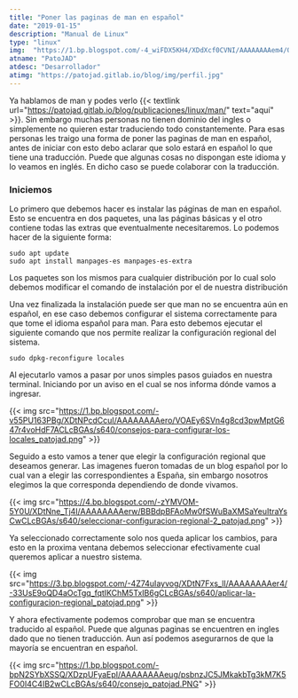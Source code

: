 ```yaml
---
title: "Poner las paginas de man en español"
date: "2019-01-15"
description: "Manual de Linux"
type: "linux"
img:  "https://1.bp.blogspot.com/-4_wiFDX5KH4/XDdXcf0CVNI/AAAAAAAAem4/OmohUYH21-4n07RIxsNZn0b60go5CsDggCLcBGAs/s640/man_patojad.png"
atname: "PatoJAD"
atdesc: "Desarrollador"
atimg: "https://patojad.gitlab.io/blog/img/perfil.jpg"
---
```


Ya hablamos de man y podes verlo {{< textlink url="https://patojad.gitlab.io/blog/publicaciones/linux/man/" text="aquí" >}}. Sin embargo muchas personas no tienen dominio del ingles o simplemente no quieren estar traduciendo todo constantemente. Para esas personas les traigo una forma de poner las paginas de man en español, antes de iniciar con esto debo aclarar que solo estará en español lo que tiene una traducción. Puede que algunas cosas no dispongan este idioma y lo veamos en inglés. En dicho caso se puede colaborar con la traducción.

### Iniciemos

Lo primero que debemos hacer es instalar las páginas de man en español. Esto se encuentra en dos paquetes, una las páginas básicas y el otro contiene todas las extras que eventualmente necesitaremos. Lo podemos hacer de la siguiente forma:

    sudo apt update
    sudo apt install manpages-es manpages-es-extra



Los paquetes son los mismos para cualquier distribución por lo cual solo debemos modificar el comando de instalación por el de nuestra distribución

Una vez finalizada la instalación puede ser que man no se encuentra aún en español, en ese caso debemos configurar el sistema correctamente para que tome el idioma español para man. Para esto debemos ejecutar el siguiente comando que nos permite realizar la configuración regional del sistema.

    sudo dpkg-reconfigure locales

Al ejecutarlo vamos a pasar por unos simples pasos guiados en nuestra terminal. Iniciando por un aviso en el cual se nos informa dónde vamos a ingresar.

{{< img src="https://1.bp.blogspot.com/-v55PU163PBg/XDtNPcdCcuI/AAAAAAAAero/VOAEy6SVn4g8cd3pwMptG647r4voHdF7ACLcBGAs/s640/consejos-para-configurar-los-locales_patojad.png" >}}

Seguido a esto vamos a tener que elegir la configuración regional que deseamos generar. Las imagenes fueron tomadas de un blog español por lo cual van a elegir las correspondientes a España, sin embargo nosotros elegimos la que corresponda dependiendo de donde vivamos.

{{< img src="https://4.bp.blogspot.com/-zYMVOM-5Y0U/XDtNne_Tj4I/AAAAAAAAerw/BBBdpBFAoMw0fSWuBaXMSaYeuItraYsCwCLcBGAs/s640/seleccionar-configuracion-regional-2_patojad.png" >}}

Ya seleccionado correctamente solo nos queda aplicar los cambios, para esto en la proxima ventana debemos seleccionar efectivamente cual queremos aplicar a nuestro sistema.

{{< img src="https://3.bp.blogspot.com/-4Z74uIayvog/XDtN7Fxs_lI/AAAAAAAAer4/-33UsE9oQD4aOcTgq_fqtIKChM5TxIB6gCLcBGAs/s640/aplicar-la-configuracion-regional_patojad.png" >}}

Y ahora efectivamente podemos comprobar que man se encuentra traducido al español. Puede que algunas paginas se encuentren en ingles dado que no tienen traducción. Aun así podemos asegurarnos de que la mayoría se encuentran en español.

{{< img src="https://1.bp.blogspot.com/-bpN2SYbXSSQ/XDzpUFyaEpI/AAAAAAAAeug/psbnzJC5JMkakbTg3kM7K5FO0I4C4IB2wCLcBGAs/s640/consejo_patojad.PNG" >}}
